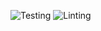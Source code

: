 ![Testing](https://github.com/gitalek/lambda-brain-data-structures/workflows/Testing/badge.svg)
![Linting](https://github.com/gitalek/lambda-brain-data-structures/workflows/Linting/badge.svg)
